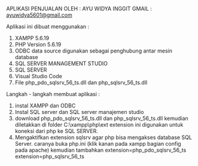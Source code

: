 APLIKASI PENJUALAN
OLEH : AYU WIDYA INGGIT
GMAIL : ayuwidya5601@gmail.com

Aplikasi ini dibuat menggunakan :
1. XAMPP 5.6.19
2. PHP Version 5.6.19
3. ODBC data source
digunakan sebagai penghubung antar mesin database
4. SQL SERVER MANAGEMENT STUDIO
5. SQL SERVER
5. Visual Studio Code
6. File php_pdo_sqlsrv_56_ts.dll dan php_sqlsrv_56_ts.dll

Langkah - langkah membuat aplikasi :
1. instal XAMPP dan ODBC
2. Instal SQL server dan SQL server manajemen studio
3. download php_pdo_sqlsrv_56_ts.dll dan php_sqlsrv_56_ts.dll kemudian diletakkan di folder C:\xampp\php\ext
extension ini digunakan untuk koneksi dari php ke SQL SERVER.
4. Mengaktifkan extension sqlsrv agar php bisa mengakses database SQL Server.
caranya buka php.ini (klik kanan pada xampp bagian config pada apache) kemudian tambahkan 
extension=php_pdo_sqlsrv_56_ts
extension=php_sqlsrv_56_ts



